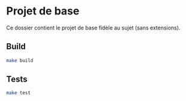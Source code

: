 # Projet de base

Ce dossier contient le projet de base fidèle au sujet (sans extensions).

## Build

```bash
make build
```

## Tests

```bash
make test
```
